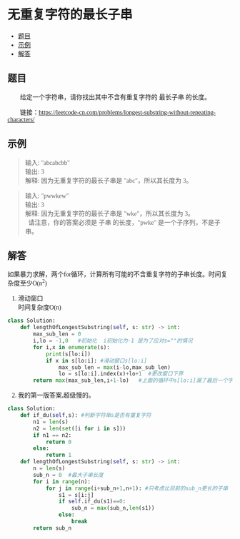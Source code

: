 <font face="微软雅黑">

# 无重复字符的最长子串

- [题目](#题目)
- [示例](#示例)
- [解答](#解答)

## 题目
&emsp;&emsp;给定一个字符串，请你找出其中不含有重复字符的 最长子串 的长度。<br/>

&emsp;&emsp;链接：https://leetcode-cn.com/problems/longest-substring-without-repeating-characters/

## 示例
> 输入: "abcabcbb"<br/>
输出: 3 <br/>
解释: 因为无重复字符的最长子串是 "abc"，所以其长度为 3。<br/>

> 输入: "pwwkew"<br/>
输出: 3<br/>
解释: 因为无重复字符的最长子串是 "wke"，所以其长度为 3。<br/>
     请注意，你的答案必须是 子串 的长度，"pwke" 是一个子序列，不是子串。<br/>




## 解答
如果暴力求解，两个for循环，计算所有可能的不含重复字符的子串长度。时间复杂度至少O(n<sup>2</sup>)

1. 滑动窗口
<br/>时间复杂度O(n)
```python
class Solution:
    def lengthOfLongestSubstring(self, s: str) -> int:
        max_sub_len = 0
        i,lo = -1,0   #初始化  i初始化为-1 是为了应对s=""的情况
        for i,x in enumerate(s):
            print(s[lo:i])
            if x in s[lo:i]: #滑动窗口s[lo:i]
                max_sub_len = max(i-lo,max_sub_len)
                lo = s[lo:i].index(x)+lo+1  #更改窗口下界
        return max(max_sub_len,i+1-lo)   #上面的循环中s[lo:i]漏了最后一个字符
```

2. 我的第一版答案,超级慢的。
```python
class Solution:
    def if_du(self,s): #判断字符串s是否有重复字符
        n1 = len(s)
        n2 = len(set([i for i in s]))
        if n1 == n2:
            return 0
        else:
            return 1
    def lengthOfLongestSubstring(self, s: str) -> int:
        n = len(s)
        sub_n = 0  #最大子串长度
        for i in range(n):
            for j in range(i+sub_n+1,n+1): #只考虑比目前的sub_n更长的子串
                s1 = s[i:j]
                if self.if_du(s1)==0:
                    sub_n = max(sub_n,len(s1))
                else:
                    break
        return sub_n
```


</font>
